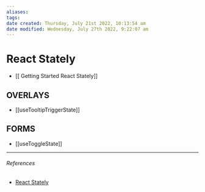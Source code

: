 ```yaml
---
aliases: 
tags: 
date created: Thursday, July 21st 2022, 10:13:54 am
date modified: Wednesday, July 27th 2022, 9:22:07 am
---
```


# React Stately

- [[ Getting Started React Stately]]

## OVERLAYS

- [[useTooltipTriggerState]]

## FORMS

- [[useToggleState]]
---

###### References

- [React Stately](https://react-spectrum.adobe.com/react-stately/index.html)
